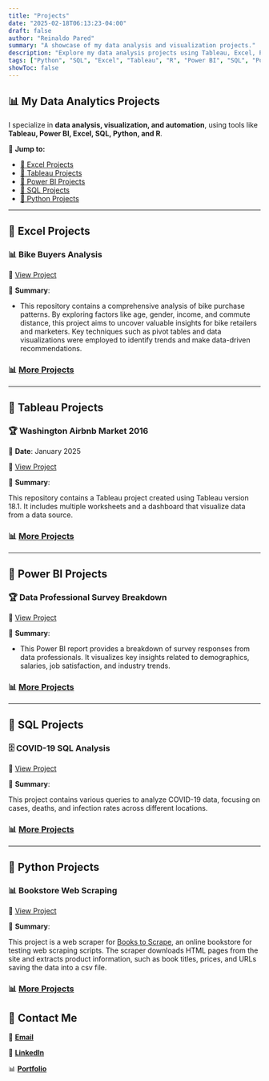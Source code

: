 ```yaml
---
title: "Projects"
date: "2025-02-18T06:13:23-04:00"
draft: false
author: "Reinaldo Pared"
summary: "A showcase of my data analysis and visualization projects."
description: "Explore my data analysis projects using Tableau, Excel, Power BI, SQL, Python, and R."
tags: ["Python", "SQL", "Excel", "Tableau", "R", "Power BI", "SQL", "Portfolio", "Projects"]
showToc: false
---
```


## 📊 My Data Analytics Projects

I specialize in **data analysis, visualization, and automation**, using tools like **Tableau, Power BI, Excel, SQL, Python, and R**.

🔗 **Jump to:**

- [📌 Excel Projects](#-excel-projects)
- [📌 Tableau Projects](#-tableau-projects)
- [📌 Power BI Projects](#-power-bi-projects)
- [📌 SQL Projects](#-sql-projects)
- [📌 Python Projects](#-python-projects)

---

## **📌 Excel Projects**

### 📊 **Bike Buyers Analysis**

🔗 [View Project](https://github.com/reipared/Excel_Projects/tree/main/Bike_Sales)

📄 **Summary**:

- This repository contains a comprehensive analysis of bike purchase patterns. By exploring factors like age, gender, income, and commute distance, this project aims to uncover valuable insights for bike retailers and marketers. Key techniques such as pivot tables and data visualizations were employed to identify trends and make data-driven recommendations.

### 📊 [More Projects](https://reipared.github.io/Portfolio/posts/excel-projects/)

---

## **📌 Tableau Projects**

### 🏆 Washington Airbnb Market 2016

📅 **Date**: January 2025

🔗 [View Project](https://github.com/reipared/Tableau_Washington_Airbnb_Market_2016)

📄 **Summary**:

This repository contains a Tableau project created using Tableau version 18.1. It includes multiple worksheets and a dashboard that visualize data from a data source.

### 📊 [More Projects](https://reipared.github.io/Portfolio/posts/tableau-projects/)

---

## **📌 Power BI Projects**

### 🏆 **Data Professional Survey Breakdown**

🔗 [View Project](https://github.com/reipared/data_professional_survey_breakdown)

📄 **Summary**:

- This Power BI report provides a breakdown of survey responses from data professionals. It visualizes key insights related to demographics, salaries, job satisfaction, and industry trends.

### 📊 [More Projects](https://reipared.github.io/Portfolio/posts/power-bi/)

---

## **📌 SQL Projects**

### 🗄️ **COVID-19 SQL Analysis**

🔗 [View Project](https://github.com/reipared/SQL_COVID-19_Analysis)

📄 **Summary**:

This project contains various queries to analyze COVID-19 data, focusing on cases, deaths, and infection rates across different locations.

### 📊 [More Projects](https://reipared.github.io/Portfolio/posts/sql-projects/)

---

## **📌 Python Projects**

### 📊 **Bookstore Web Scraping**

🔗 [View Project](https://github.com/reipared/Python_Bookstore_Web_Scraping)

📄 **Summary**:

This project is a web scraper for [Books to Scrape](https://books.toscrape.com), an online bookstore for testing web scraping scripts. The scraper downloads HTML pages from the site and extracts product information, such as book titles, prices, and URLs saving the data into a csv file.

### 📊 [More Projects](https://reipared.github.io/Portfolio/posts/python-projects/)

## 📩 **Contact Me**

📧 [**Email**](reinaldopsuazo@proton.me)

🔗 [**LinkedIn**](https://www.linkedin.com/in/reinaldo-pared/)

📊 [**Portfolio**](https://reipared.github.io/Portfolio/)
